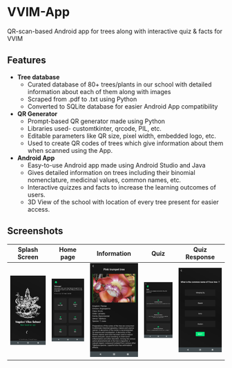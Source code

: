 # VVIM-App
QR-scan-based Android app for trees along with interactive quiz & facts for VVIM

## Features
- **Tree database**
  - Curated database of 80+ trees/plants in our school with detailed information about each of them along with images
  - Scraped from .pdf to .txt using Python
  - Converted to SQLite database for easier Android App compatibility
- **QR Generator**
  - Prompt-based QR generator made using Python
  - Libraries used- customtkinter, qrcode, PIL, etc.
  - Editable parameters like QR size, pixel width, embedded logo, etc.
  - Used to create QR codes of trees which give information about them when scanned using the App.
- **Android App**
  - Easy-to-use Android app made using Android Studio and Java
  - Gives detailed information on trees including their binomial nomenclature, medicinal values, common names, etc.
  - Interactive quizzes and facts to increase the learning outcomes of users.
  - 3D View of the school with location of every tree present for easier access.

## Screenshots
| Splash Screen | Home page | Information | Quiz | Quiz Response |
|:-:|:-:|:-:|:-:|:-:|
| ![First](/.github/assets/splashscreen.png?raw=true) | ![Sec](/.github/assets/homepage.png?raw=true) | ![thr](/.github/assets/infopage.png?raw=true) | ![fourth](/.github/assets/quizpage.png?raw=true) | ![fifth](/.github/assets/quizresponse.png?raw=true) |
